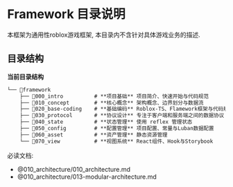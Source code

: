 # Framework 目录说明

本框架为通用性roblox游戏框架, 本目录内不含针对具体游戏业务的描述.


## 目录结构

**当前目录结构**

```markdown
└── 📁framework
    ├── 📁000_intro          # **项目基础** 项目简介、快速开始与代码规范
    ├── 📁010_concept        # **核心概念** 架构概念、边界划分与数据流
    ├── 📁020_base-coding    # **基础编码** Roblox-TS、Flamework框架与代码规范
    ├── 📁030_protocol       # **协议设计** 专注于客户端和服务端之间的数据协议
    ├── 📁040_state          # **状态管理** 使用 reflex 管理状态
    ├── 📁050_config         # **配置管理** 项目配置、常量与Luban数据配置
    ├── 📁060_asset          # **资产管理** 静态资源管理
    └── 📁070_view           # **视图系统** React组件、Hook与Storybook
```

必读文档:

- @010_architecture/010_architecture.md
- @010_architecture/013-modular-architecture.md